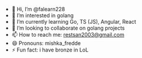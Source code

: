 - 👋 Hi, I’m @falearn228
- 👀 I’m interested in golang
- 🌱 I’m currently learning Go, TS (JS), Angular, React
- 💞️ I’m looking to collaborate on golang projects
- 📫 How to reach me: restsan2003@gmail.com
- 😄 Pronouns: mishka_fredde
- ⚡ Fun fact: i have bronze in LoL

<!---
falearn228/falearn228 is a ✨ special ✨ repository because its `README.md` (this file) appears on your GitHub profile.
You can click the Preview link to take a look at your changes.
--->
